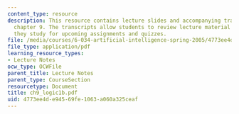 ```yaml
---
content_type: resource
description: This resource contains lecture slides and accompanying transcripts for
  chapter 9. The transcripts allow students to review lecture material in detail as
  they study for upcoming assignments and quizzes.
file: /media/courses/6-034-artificial-intelligence-spring-2005/4773ee4de94569fe1063a060a325ceaf_ch9_logic1b.pdf
file_type: application/pdf
learning_resource_types:
- Lecture Notes
ocw_type: OCWFile
parent_title: Lecture Notes
parent_type: CourseSection
resourcetype: Document
title: ch9_logic1b.pdf
uid: 4773ee4d-e945-69fe-1063-a060a325ceaf
---
```

